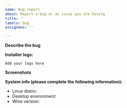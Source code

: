 ```yaml
---
name: Bug report
about: Report a bug or an issue you are having
title: ''
labels: bug
assignees: ''

---
```


**Describe the bug**
<!-- A clear and concise description of what the bug is.  -->

**Installer logs:**
```
Add your logs here
```

**Screenshots**
<!--If applicable, add screenshots to help explain your problem.-->

**System info (please complete the following information):**
 - Linux distro: 
 - Desktop environment:
 - Wine version:
